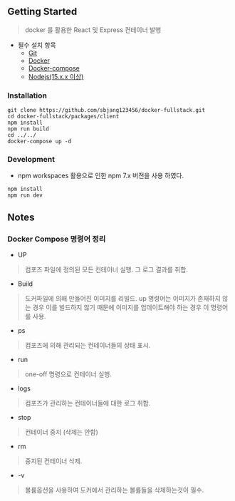 ## Getting Started
> docker 를 활용한 React 및 Express 컨테이너 발행

* 필수 설치 항목
    - [Git](https://git-scm.com/downloads)
    - [Docker](https://www.docker.com/)
    - [Docker-compose](https://docs.docker.com/compose/install/)
    - [Nodejs(15.x.x 이상)](https://nodejs.org/ko/)

### Installation
```
git clone https://github.com/sbjang123456/docker-fullstack.git
cd docker-fullstack/packages/client
npm install
npm run build
cd ../../
docker-compose up -d
```

### Development
- npm workspaces 활용으로 인한 npm 7.x 버전을 사용 하였다.
```
npm install
npm run dev
```

## Notes
### Docker Compose 명령어 정리
* UP
> 컴포즈 파일에 정의된 모든 컨테이너 실행. 그 로그 결과를 취합.

* Build
> 도커파일에 의해 만들어진 이미지를 리빌드.
> up 명령어는 이미지가 존재하지 않는 경우 이를 빌드하지 않기 때문에 이미지를 업데이트해야 하는 경우 이 명령어를 사용.

* ps
> 컴포즈에 의해 관리되는 컨테이너들의 상태 표시.

* run
> one-off 명령으로 컨테이너 실행.

* logs
> 컴포즈가 관리하는 컨테이너들에 대한 로그 취합.

* stop
> 컨테이너 중지 (삭제는 안함)

* rm
> 중지된 컨테이너 삭제.

* -v
> 볼륨옵션을 사용하여 도커에서 관리하는 볼륨들을 삭제하는것이 필수.

